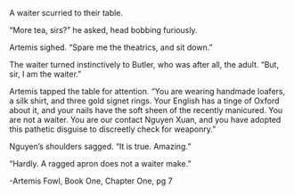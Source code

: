 A waiter scurried to their table.

“More tea, sirs?” he asked, head bobbing furiously.

Artemis sighed. “Spare me the theatrics, and sit down.”

The waiter turned instinctively to Butler, who was after all, the adult.
“But, sir, I am the waiter.”

Artemis tapped the table for attention.
“You are wearing handmade loafers, a silk shirt, and three gold signet rings. Your English has a
tinge of Oxford about it, and your nails have the soft sheen of the recently manicured. You are not a
waiter. You are our contact Nguyen Xuan, and you have adopted this pathetic disguise to discreetly
check for weaponry.”

Nguyen’s shoulders sagged. “It is true. Amazing.”

“Hardly. A ragged apron does not a waiter make.”

-Artemis Fowl, Book One, Chapter One, pg 7
